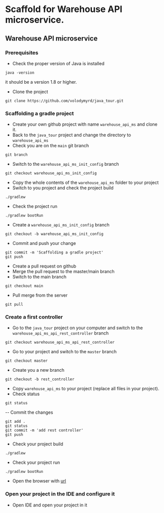 # Scaffold for Warehouse API microservice.
## Warehouse API microservice
### Prerequisites
- Check the proper version of Java is installed
```
java -version
```
it should be a version 1.8 or higher.
- Clone the project
```
git clone https://github.com/volodymyrd/java_tour.git
```
### Scaffolding a gradle project
- Create your own github project with name `warehouse_api_ms` and clone it.
- Back to the `java_tour` project and change the directory to `warehouse_api_ms`
- Check you are on the `main` git branch
```
git branch
```
- Switch to the `warehouse_api_ms_init_config` branch
```
git checkout warehouse_api_ms_init_config
```
- Copy the whole contents of the `warehouse_api_ms` folder to your project
- Switch to you project and check the project build
```
./gradlew
```
- Check the project run
```
./gradlew bootRun
```
- Create a `warehouse_api_ms_init_config` branch
```
git checkout -b warehouse_api_ms_init_config
```
- Commit and push your change
```
git commit -m 'Scaffolding a gradle project'
git push
```
- Create a pull request on github
- Merge the pull request to the master/main branch
- Switch to the main branch
```
git checkout main
```
- Pull merge from the server
```
git pull
```
### Create a first controller
- Go to the `java_tour` project on your computer and switch to the `warehouse_api_ms_api_rest_controller` branch
```
git checkout warehouse_api_ms_api_rest_controller
```
- Go to your project and switch to the `master` branch
```
git checkout master
```
- Create you a new branch 
```
git checkout -b rest_controller
```
- Copy `warehouse_api_ms` to your project (replace all files in your project).
- Check status
```
git status
```
-- Commit the changes
```
git add .
git status
git commit -m 'add rest controller'
git push
```
- Check your project build
```
./gradlew
```
- Check your project run
```
./gradlew bootRun
```
- Open the browser with [url](http://localhost:8080/v1/warehouse/api/version)

### Open your project in the IDE and configure it
- Open IDE and open your project in it
